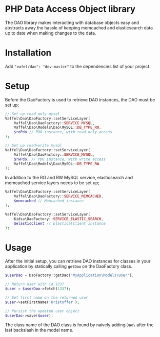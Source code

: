 # PHP Data Access Object library
The DAO library makes interacting with database objects easy and abstracts away the hassle of keeping memcached and elasticsearch data up to date when making changes to the data.

# Installation
Add `"vafel/dao": "dev-master"` to the dependencies list of your project.

# Setup
Before the DaoFactory is used to retrieve DAO instances, the DAO must be set up;

```php
// Set up read only mysql
Vaffel\Dao\DaoFactory::setServiceLayer(
    Vaffel\Dao\DaoFactory::SERVICE_MYSQL,
    Vaffel\Dao\Models\Dao\MySQL::DB_TYPE_RO,
    $roPdo // PDO instance, with read-only access
);

// Set up read+write mysql
Vaffel\Dao\DaoFactory::setServiceLayer(
    Vaffel\Dao\DaoFactory::SERVICE_MYSQL,
    $rwPdo, // PDO instance, with write access
    Vaffel\Dao\Models\Dao\MySQL::DB_TYPE_RW
);
```

In addition to the RO and RW MySQL service, elasticsearch and memcached service layers needs to be set up;

```php
Vaffel\Dao\DaoFactory::setServiceLayer(
    Vaffel\Dao\DaoFactory::SERVICE_MEMCACHED,
    $memcached // Memcached instance
);

Vaffel\Dao\DaoFactory::setServiceLayer(
    Kidsa\DaoFactory::SERVICE_ELASTIC_SEARCH,
    $elasticClient // Elastica\Client instance
);
```

# Usage
After the initial setup, you can retrieve DAO instances for classes in your application by statically calling `getDao` on the DaoFactory class.

```php
$userDao = DaoFactory::getDao('MyApplication\Models\User');

// Return user with id 1337
$user = $userDao->fetch(1337);

// Set first name on the returned user
$user->setFirstName('Kristoffer');

// Persist the updated user object
$userDao->save($user);
```

The class name of the DAO class is found by naively adding `Dao\` after the last backslash in the model name.
